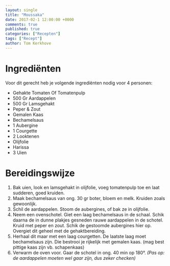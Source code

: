 ```yaml
---
layout: single
title: "Moussaka"
date: 2017-02-1 12:00:00 +0000
comments: true
published: true
categories: ["Recepten"]
tags: ["Recept"]
author: Tom Kerkhove
---
```


# Ingrediënten
Voor dit gerecht heb je volgende ingrediënten nodig voor 4 personen:

- Gehakte Tomaten Of Tomatenpulp
- 500 Gr Aardappelen
- 500 Gr Lamsgehakt
- Peper & Zout
- Gemalen Kaas
- Bechamelsaus
- 1 Aubergine
- 1 Courgette
- 2 Looktenen
- Olijfolie
- Harissa
- 3 Uien

# Bereidingswijze

1. Bak uien, look en lamsgehakt in olijfolie, voeg tomatenpulp toe en laat sudderen, goed kruiden.
2. Maak bechamelsaus van ong. 30 gr boter, bloem en melk. Kruiden zoals gewoonlijk.
3. Schil de aardappelen. Stoom de aubergines, of bak ze in olijfolie.
4. Neem een ovenschotel. Giet een laag bechamelsaus in de schaal. Schik daarna de in dunne plakjes gesneden rauwe aardappelen in de schotel. Kruid met peper en zout. Schik de gestoomde aubergines hier op. Overgiet dit geheel met de gehaktbereiding.
5. Herhaal dit maar met een laag courgetten. De laatste laag moet bechamelsaus zijn. Die bestrooi je rijkelijk met gemalen kaas. (mag best pittige kaas zijn vb. schapenkaas)
6. Verwarm de oven voor. Gaar de schotel in ong. 40 min op 180°.
_(Pas op: de aardappelen moeten wel gaar zijn, dus zeker checken)_